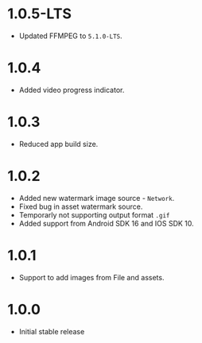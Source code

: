 # 1.0.5-LTS

- Updated FFMPEG to `5.1.0-LTS`.

# 1.0.4

- Added video progress indicator.

# 1.0.3

- Reduced app build size.

# 1.0.2

- Added new watermark image source - `Network`.
- Fixed bug in asset watermark source.
- Temporarly not supporting output format `.gif`
- Added support from Android SDK 16 and IOS SDK 10.

# 1.0.1

- Support to add images from File and assets.

# 1.0.0

- Initial stable release
